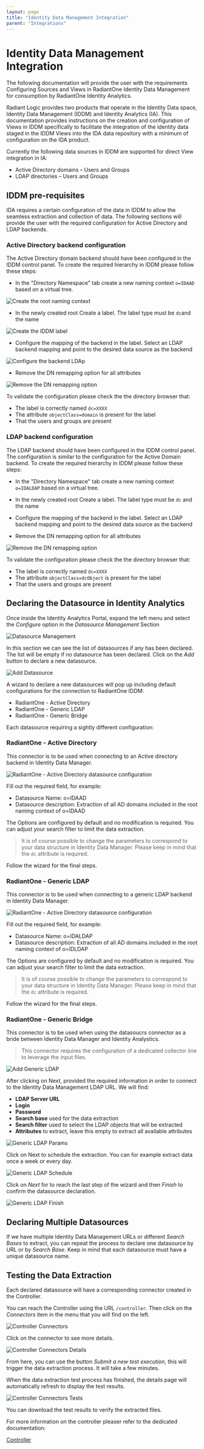 ```yaml
---
layout: page
title: "Identity Data Management Integration"
parent: "Integrations"
---
```


# Identity Data Management Integration

The following documentation will provide the user with the requirements Configuring Sources and Views in RadiantOne Identity Data Management for consumption by RadiantOne Identity Analytics.  

Radiant Logic provides two products that operate in the Identity Data space, Identity Data Management (IDDM) and Identity Analytics (IA). This documentation provides instructions on the creation and configuration of Views in IDDM specifically to facilitate the integration of the identity data staged in the IDDM Views into the IDA data repository with a minimum of configuration on the IDA product.  

Currently the following data sources in IDDM are supported for direct View integration in IA:

- Active Directory domains – Users and Groups
- LDAP directories – Users and Groups

## IDDM pre-requisites

IDA requires a certain configuration of the data in IDDM to allow the seamless extraction and collection of data. The following sections will provide the user with the required configuration for Active Directory and LDAP backends.  

### Active Directory backend configuration

The Active Directory domain backend should have been configured in the IDDM control panel. To create the required hierarchy in IDDM please follow these steps:  

- In the "Directory Namespace" tab create a new naming context `o=IDAAD` based on a virtual tree.

![Create the root naming context](./images/IDM-new-naming-context.png)

- In the newly created root Create a label. The label type must be `dc`and the name  

![Create the IDDM label](./images/IDM-new-dc-label.png)

- Configure the mapping of the backend in the label. Select an LDAP backend mapping and point to the desired data source as the backend  

![Configure the backend LDAp](./images/IDM-backend-mapping.png)

- Remove the DN remapping option for all attributes  

![Remove the DN remapping option](./images/IDM-remove-dn-remapping.png)

To validate the configuration please check the the directory browser that:

- The label is correctly named `dc=XXXX`  
- The attribute `objectClass=domain` is present for the label  
- That the users and groups are present  

### LDAP backend configuration

The LDAP backend should have been configured in the IDDM control panel. The configuration is similar to the configuration for the Active Domain backend. To create the required hierarchy in IDDM please follow these steps:  

- In the "Directory Namespace" tab create a new naming context `o=IDALDAP` based on a virtual tree.

- In the newly created root Create a label. The label type must be `dc` and the name  

- Configure the mapping of the backend in the label. Select an LDAP backend mapping and point to the desired data source as the backend  

- Remove the DN remapping option for all attributes  

![Remove the DN remapping option](./images/IDM-remove-dn-remapping.png)

To validate the configuration please check the the directory browser that:

- The label is correctly named `dc=XXXX`  
- The attribute `objectClass=dcObject` is present for the label  
- That the users and groups are present  

## Declaring the Datasource in Identity Analytics

Once inside the Identity Analytics Portal, expand the left menu and select the *Configure* option in the *Datasource Management* Section

![Datasource Management](images/radiantone_datasource_configure.png "Datasource Management")

In this section we can see the list of datasources if any has been declared. The list will be empty if no datasource has been declared. Click on the *Add* button to declare a new datasource.

![Add Datasource](images/radiantone_datasource_add.png "Add Datasource")

A wizard to declare a new datasources will pop up including default configurations for the connection to RadiantOne IDDM:

- RadiantOne - Active Directory  
- RadiantOne - Generic LDAP  
- RadiantOne - Generic Bridge  

Each datasource requiring a sightly different configuration:  

### RadiantOne - Active Directory

This connector is to be used when connecting to an Active directory backend in Identity Data Manager.  

![RadiantOne - Active Directory datasource configuration](./images/R1-AD-datasource-configuration.png)

Fill out the required field, for example:

- Datasource Name: o=IDAAD
- Datasource description: Extraction of all AD domains included in the root naming context of o=IDAAD

The Options are configured by default and no modification is required. You can adjust your search filter to limit the data extraction.  

> It is of course possible to change the parameters to correspond to your data structure in Identity Data Manager. Please keep in mind that the `dc` attribute is required.

Follow the wizard for the final steps.  

### RadiantOne - Generic LDAP

This connector is to be used when connecting to a generic LDAP backend in Identity Data Manager.  

![RadiantOne - Active Directory datasource configuration](./images/R1-LDAP-datasource-configuration.png)

Fill out the required field, for example:

- Datasource Name: o=IDALDAP
- Datasource description: Extraction of all AD domains included in the root naming context of o=IDLDAP

The Options are configured by default and no modification is required. You can adjust your search filter to limit the data extraction.  

> It is of course possible to change the parameters to correspond to your data structure in Identity Data Manager. Please keep in mind that the `dc` attribute is required.

Follow the wizard for the final steps.  

### RadiantOne - Generic Bridge

This connector is to be used when using the datasoucrs connector as a bride between Identity Data Manager and Identity Analystics.

> This connector requires the configuration of a dedicated collector line to leverage the input files.  

![Add Generic LDAP](./images/R1-bridge-datasource-configuration.png "Add Generic LDAP")

After clicking on Next, provided the required information in order to connect to the Identity Data Management LDAP URL. We will find:

- **LDAP Server URL**
- **Login**
- **Password**
- **Search base** used for the data extraction
- **Search filter** used to select the LDAP objects that will be extracted
- **Attributes** to extract, leave this empty to extract all available attributes  

![Generic LDAP Params](images/radiantone_datasource_genericldap_params.png "Generic LDAP Params")

Click on Next to schedule the extraction. You can for example extract data once a week or every day.

![Generic LDAP Schedule](images/radiantone_datasource_genericldap_schedule.png "Generic LDAP Schedule")

Click on *Next* for to reach the last step of the wizard and then *Finish* to confirm the datasource declaration.

![Generic LDAP Finish](images/radiantone_datasource_genericldap_finish.png "Generic LDAP Finish")

## Declaring Multiple Datasources

If we have multiple Identity Data Management URLs or different *Search Bases* to extract, you can repeat the process to declare one datasource by URL or by *Search Base*. Keep in mind that each datasource must have a unique datasource name.

## Testing the Data Extraction

Each declared datasource will have a corresponding connector created in the Controller.

You can reach the Controller using the URL `/controller`. Then click on the *Connectors* item in the menu that you will find on the left.

![Controller Connectors](images/radiantone_controller_connectors.png "Controller Connectors")

Click on the connector to see more details.

![Controller Connectors Details](images/radiantone_controller_details.png "Controller Connectors Details")

From here, you can use the button *Submit a new test execution*, this will trigger the data extraction process. It will take a few minutes.

When the data extraction test process has finished, the details page will automatically refresh to display the test results.

![Controller Connectors Tests](images/radiantone_controller_testresults.png "Controller Connectors Tests")

You can download the test results to verify the extracted files.  

For more information on the controller pleaser refer to the dedicated documentation:

[Controller](../containers/controller)
